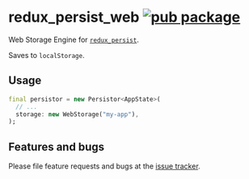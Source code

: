 # redux_persist_web [![pub package](https://img.shields.io/pub/v/redux_persist_web.svg)](https://pub.dartlang.org/packages/redux_persist_web)

Web Storage Engine for [`redux_persist`](https://pub.dartlang.org/packages/redux_persist).

Saves to `localStorage`.

## Usage

```dart
final persistor = new Persistor<AppState>(
  // ...
  storage: new WebStorage("my-app"),
);
```

## Features and bugs

Please file feature requests and bugs at the
[issue tracker](https://github.com/Cretezy/redux_persist/issues).

